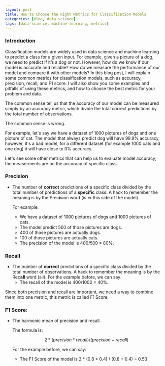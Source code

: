 ```yaml
---
layout: post
title: How to Choose the Right Metrics for Classification Models
categories: [blog, data-science]
tags: [data-science, machine-learning, metrics]
---
```


### Introduction
Classification models are widely used in data science and machine learning to predict a class for a given input. For example, given a picture of a dog, we need to predict if it’s a dog or not. However, how do we know if our model is accurate and reliable? How do we measure the performance of our model and compare it with other models? In this blog post, I will explain some common metrics for classification models, such as accuracy, precision, recall, and F1 score. I will also show you some examples and pitfalls of using these metrics, and how to choose the best metric for your problem and data.

The common sense tell us that the accuracy of our model can be measured simply by an accuracy metric, 
which divide the total correct predictions by the total number of observations.

The common sense is wrong.

For example, let's say we have a dataset of 1000 pictures of dogs and one picture of cat.
The model that always predict dog will have 99.9% accuracy, however, it's a bad model, 
for a different dataset (for example 1000 cats and one dog) it will have close to 0% accuracy.

Let's see some other metrics that can help us to evaluate model accuracy, the measerments are on the accuracy of specific class.

### Precision
- The number of **correct** predictions of a specific class divided by the total number of predictions of a **specific** class. 
  A hack to remember the meaning is by the Prec**is**ion word (is => this side of the model).

  For example:
  - We have a dataset of 1000 pictures of dogs and 1000 pictures of cats.
  - The model predict 500 of those pictures are dogs.
  - 400 of those pictures are actually dogs.
  - 100 of those pictures are actually cats.
  - The precision of the model is 400/500 = 80%.
  
### Recall
- The number of **correct** predictions of a specific class divided by the total number of observations. A hack to remember the meaning is by the Rec**all** word (all).
  For the example before, we can say:
    - The recall of the model is 400/1000 = 40%.


Since both precision and recall are important, we need a way to combine them into one metric, this metric is called F1 Score.

### F1 Score: 
- The harmonic mean of precision and recall. 
  
  The formula is: 
  ```math
  2 * (precision * recall) / (precision + recall)
  ```
  

  For the example before, we can say:
    - The F1 Score of the model is 2 * (0.8 * 0.4) / (0.8 + 0.4) = 0.53



